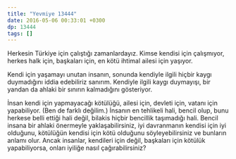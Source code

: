 ```yaml
---
title: "Yevmiye 13444"
date: 2016-05-06 00:33:01 +0300
dp: 13444
tags: []
---
```


Herkesin Türkiye için çalıştığı zamanlardayız. Kimse kendisi için çalışmıyor,
herkes halk için, başkaları için, en kötü ihtimal ailesi için yaşıyor.

Kendi için yaşamayı unutan insanın, sonunda kendiyle ilgili hiçbir kaygı
duymadığını iddia edebiliriz sanırım. Kendiyle ilgili kaygı duymayışı, bir
yandan da ahlaki bir sınırın kalmadığını gösteriyor.

İnsan kendi için yapmayacağı kötülüğü, ailesi için, devleti için, vatanı için
yapabiliyor. (Ben de farklı değilim.) İnsanın en tehlikeli hali, bencil olup,
bunu herkese belli ettiği hali değil, bilakis hiçbir bencillik taşımadığı
hali. Bencil insana bir ahlaki önermeyle yaklaşabilirsiniz, iyi davranmanın
kendisi için iyi olduğunu, kötülüğün kendisi için kötü olduğunu
söyleyebilirsiniz ve bunların anlamı olur. Ancak insanlar, kendileri için değil,
başkaları için kötülük yapabiliyorsa, onları iyiliğe nasıl çağırabilirsiniz?


